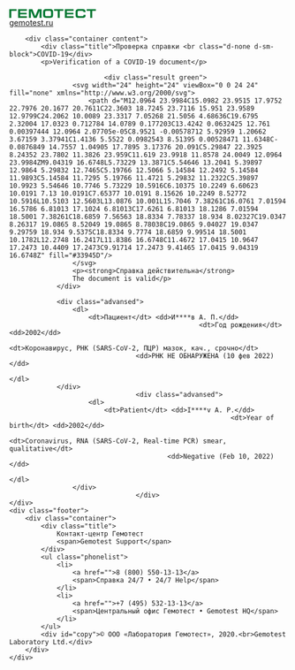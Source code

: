 
<html lang="ru">
<head>
	<meta charset="UTF-8">
	<meta name="viewport" content="width=device-width, initial-scale=1.0, maximum-scale=1.0, user-scalable=no" />
	<meta http-equiv="x-ua-compatible" content="ie=edge">
	<title>Гемотест - Проверка справки COVID-19</title>
	<link href="https://fonts.googleapis.com/css?family=Inter:500,600,800&display=swap&subset=cyrillic,cyrillic-ext,latin-ext" rel="stylesheet">
	<link rel="stylesheet" href="main.css">

</head>
<body>
<div class="wrapper">
	<div id="all">
		<div class="header">
			<div class="container">
				<div class="logo">
					<a href="/">
						<svg width="157" height="16" viewBox="0 0 157 16" fill="none" xmlns="http://www.w3.org/2000/svg">
							<path d="M140.133 0.18528V3.32752H146.605V16H150.308V3.32752H156.841V0.18528H140.133ZM131.603 12.8526H126.857C124.737 12.8526 123.865 12.3978 123.865 9.98512V6.0644C123.865 3.5804 124.379 3.1448 126.857 3.1448H131.603C133.752 3.1448 134.574 3.8544 134.574 5.51624H138.28C138.28 1.07184 135.983 0 132.319 0H126.165C121.609 0 120.162 1.30288 120.162 5.928V10.4162C120.162 14.654 121.523 16 125.807 16H132.701C137.268 16 138.28 14.7467 138.299 10.5301H134.574C134.574 12.4434 133.815 12.8526 131.603 12.8526ZM100.681 16H116.502V13.0141H104.384V9.38744H116.121V6.6312H104.384V3.16728H116.502V0.18528H100.681V16ZM81.2166 3.32752H87.6876V16H91.3922V3.32752H97.9294V0.18528H81.2166V3.32752ZM75.6829 5.97304C75.6829 3.66912 74.9276 3.1448 72.7189 3.1448H67.945C65.6231 3.1448 64.9688 3.73536 64.9688 5.99304V10.211C64.9688 12.2826 65.6231 12.8526 67.8736 12.8526H72.7851C75.1443 12.8526 75.6829 12.3334 75.6829 10.1866V5.97304ZM79.3874 5.62952V10.5963C79.3874 14.539 78.1187 16 73.7888 16H66.9832C62.827 16 61.2739 14.4282 61.2739 10.5963V5.62952C61.274 1.30288 62.7686 0 66.9833 0H73.7889C77.6201 0 79.3874 1.18448 79.3874 5.62952ZM47.0072 12.8526H46.9924L41.8648 0.18528H35.4883V16H39.1954V3.39896L44.475 16H49.5325L54.8178 3.3848V16H58.521V0.18528H52.1401L47.0072 12.8526ZM16.0129 16H31.8295V13.0141H19.7116V9.38744H31.4467V6.6312H19.7116V3.16728H31.8295V0.18528H16.0129V16ZM0 0.18528H13.2753V3.32752H3.69488V16H0V0.18528Z" fill="#007934"/>
						</svg>
					</a>
				</div>
				<a href="/">gemotest.ru</a>
			</div>
		</div>

		<div class="container content">
			<div class="title">Проверка справки <br class="d-none d-sm-block">COVID-19</div>
			<p>Verification of a COVID-19 document</p>

							<div class="result green">
					<svg width="24" height="24" viewBox="0 0 24 24" fill="none" xmlns="http://www.w3.org/2000/svg">
						<path d="M12.0964 23.9984C15.0982 23.9515 17.9752 22.7976 20.1677 20.7611C22.3603 18.7245 23.7116 15.951 23.9589 12.9799C24.2062 10.0089 23.3317 7.05268 21.5056 4.68636C19.6795 2.32004 17.0323 0.712784 14.0789 0.177203C13.4242 0.0632425 12.761 0.00397444 12.0964 2.07705e-05C8.9521 -0.00578712 5.92959 1.20662 3.67159 3.37941C1.4136 5.5522 0.0982543 8.51395 0.00528471 11.6348C-0.0876849 14.7557 1.04905 17.7895 3.17376 20.091C5.29847 22.3925 8.24352 23.7802 11.3826 23.959C11.619 23.9918 11.8578 24.0049 12.0964 23.9984ZM9.04319 16.6748L5.73229 13.3871C5.54646 13.2041 5.39897 12.9864 5.29832 12.7465C5.19766 12.5066 5.14584 12.2492 5.14584 11.9893C5.14584 11.7295 5.19766 11.4721 5.29832 11.2322C5.39897 10.9923 5.54646 10.7746 5.73229 10.5916C6.10375 10.2249 6.60623 10.0191 7.13 10.0191C7.65377 10.0191 8.15626 10.2249 8.52772 10.5916L10.5103 12.5603L13.0876 10.001L15.7046 7.38261C16.0761 7.01594 16.5786 6.81013 17.1024 6.81013C17.6261 6.81013 18.1286 7.01594 18.5001 7.38261C18.6859 7.56563 18.8334 7.78337 18.934 8.02327C19.0347 8.26317 19.0865 8.52049 19.0865 8.78038C19.0865 9.04027 19.0347 9.29759 18.934 9.5375C18.8334 9.7774 18.6859 9.99514 18.5001 10.1782L12.2748 16.2417L11.8386 16.6748C11.4672 17.0415 10.9647 17.2473 10.4409 17.2473C9.91714 17.2473 9.41465 17.0415 9.04319 16.6748Z" fill="#33945D"/>
					</svg>
					<p><strong>Справка действительна</strong>
					The document is valid</p>
				</div>

				<div class="advansed">
					<dl>
						<dt>Пациент</dt> <dd>И****в А. П.</dd>
													<dt>Год рождения</dt> <dd>2002</dd>
																																				<dt>Коронавирус, РНК (SARS-CoV-2, ПЦР) мазок, кач., срочно</dt>
									<dd>РНК НЕ ОБНАРУЖЕНА (10 фев 2022)</dd>
																										</dl>
				</div>
									<div class="advansed">
						<dl>
							<dt>Patient</dt> <dd>I****v A. P.</dd>
															<dt>Year of birth</dt> <dd>2002</dd>
																																																				<dt>Coronavirus, RNA (SARS-CoV-2, Real-time PCR) smear, qualitative</dt>
											<dd>Negative (Feb 10, 2022)</dd>
																																								</dl>
					</div>
									</div>
	</div>
	<div class="footer">
		<div class="container">
			<div class="title">
				Контакт-центр Гемотест
				<span>Gemotest Support</span>
			</div>
			<ul class="phonelist">
				<li>
					<a href="">8 (800) 550-13-13</a>
					<span>Справка 24/7 • 24/7 Help</span>
				</li>
				<li>
					<a href="">+7 (495) 532-13-13</a>
					<span>Центральный офис Гемотест • Gemotest HQ</span>
				</li>
			</ul>
			<div id="copy">© ООО «Лаборатория Гемотест», 2020.<br>Gemotest Laboratory Ltd.</div>
		</div>
	</div>
</div>
</body>
</html>
